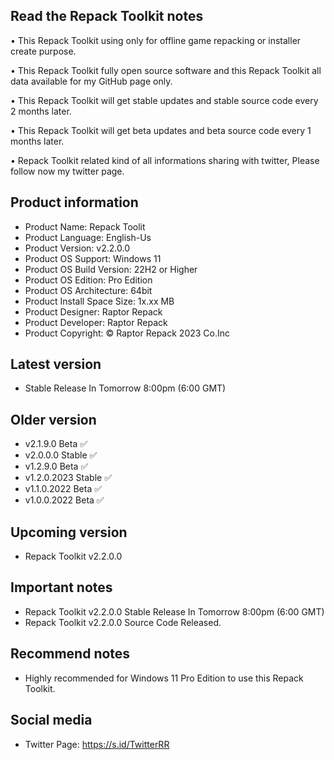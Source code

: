Read the Repack Toolkit notes
-----------------------------

• This Repack Toolkit using only for offline game repacking or installer create purpose.

• This Repack Toolkit fully open source software and this Repack Toolkit all data available for my GitHub page only.

• This Repack Toolkit will get stable updates and stable source code every 2 months later.

• This Repack Toolkit will get beta updates and beta source code every 1 months later.

• Repack Toolkit related kind of all informations sharing with twitter, Please follow now my twitter page.

Product information
-------------------
- Product Name: Repack Toolit
- Product Language: English-Us
- Product Version: v2.2.0.0
- Product OS Support: Windows 11
- Product OS Build Version: 22H2 or Higher
- Product OS Edition: Pro Edition
- Product OS Architecture: 64bit
- Product Install Space Size: 1x.xx MB
- Product Designer: Raptor Repack
- Product Developer: Raptor Repack
- Product Copyright: © Raptor Repack 2023 Co.Inc

Latest version
--------------
- Stable Release In Tomorrow 8:00pm (6:00 GMT)

Older version
-------------
- v2.1.9.0 Beta ✅
- v2.0.0.0 Stable ✅
- v1.2.9.0 Beta ✅
- v1.2.0.2023 Stable ✅
- v1.1.0.2022 Beta ✅
- v1.0.0.2022 Beta ✅

Upcoming version
----------------
- Repack Toolkit v2.2.0.0

Important notes
---------------
- Repack Toolkit v2.2.0.0 Stable Release In Tomorrow 8:00pm (6:00 GMT)
- Repack Toolkit v2.2.0.0 Source Code Released.

Recommend notes
---------------
- Highly recommended for Windows 11 Pro Edition to use this Repack Toolkit.

Social media
------------
- Twitter Page: https://s.id/TwitterRR
